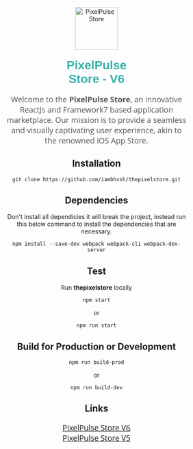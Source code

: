 <div align="center" style="margin: 40px;">
  <img src="https://cdn.jsdelivr.net/gh/iambhvsh/surecdn@main/images/app-store/appstorelogo.png" alt="PixelPulse Store" height="100" width="100" />
  <h1 style="font-family: Arial, sans-serif; color: #38B2AC; margin-top: 20px;">PixelPulse <br/> Store - V6</h1>
  <p style="font-family: 'Open Sans', sans-serif; color: #555; font-size: 18px; max-width: 600px; margin: 0 auto;">
    Welcome to the <strong>PixelPulse Store</strong>, an innovative ReactJs and Framework7 based application marketplace. Our mission is to provide a seamless and visually captivating user experience, akin to the renowned iOS App Store.
  </p>
  <h2>Installation</h2>
  <p style="font-family: 'Open Sans', sans-serif; color: #555; font-size: 18px; max-width: 600px; margin: 0 auto;">
   <pre><code>git clone https://github.com/iambhvsh/thepixelstore.git</code></pre>

<h2>Dependencies</h2>

Don't install all dependicies it will break the project, instead run this below command to install the dependencies that are necessary.

<pre><code>npm install --save-dev webpack webpack-cli webpack-dev-server</code></pre>

<h2>Test</h2>

Run <strong>thepixelstore</strong> locally

<pre><code>npm start</code></pre>

or 

<pre><code>npm run start</code></pre>

<h2>Build for Production or Development</h2>

<pre><code>npm run build-prod</code></pre>

or

<pre><code>npm run build-dev</code></pre>

<h2>Links</h2>
  
  <p style="font-family: 'Open Sans', sans-serif; color: #555; font-size: 18px; max-width: 600px; margin: 20px auto 0;">
    <a href="https://example.com/V5">PixelPulse Store V6</a>
    <br/>
    <a href="https://pixelpulsestore.vercel.app">PixelPulse Store V5</a>
  </p>
</div>
